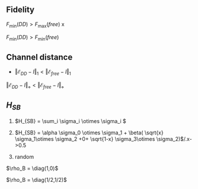## Fidelity 

$F_{\min}(DD) > F_{\max}(free)$ x

$F_{\min}(DD) > F_{\min}(free)$



## Channel distance



* $\Vert\mathcal{E}_{DD}-I \Vert_1<\Vert\mathcal{E}_{free}-I \Vert_1$

$\Vert\mathcal{E}_{DD}-I \Vert_{\diamond}<\Vert\mathcal{E}_{free}-I \Vert_{\diamond}$



## $H_{SB}$ ##

1. $H_{SB} = \sum_i \sigma_i \otimes \sigma_i $

2. $H_{SB} = \alpha \sigma_0 \otimes \sigma_1 + \beta( \sqrt{x} \sigma_1\otimes \sigma_2 +0+ \sqrt{1-x} \sigma_3\otimes \sigma_2)$/.x->0.5

3. random



$\rho_B = \diag(1,0)$

$\rho_B = \diag(1/2,1/2)$

